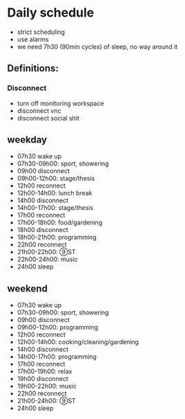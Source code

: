 # Daily schedule

- strict scheduling
- use alarms
- we need 7h30 (90min cycles) of sleep, no way around it

## Definitions:

### Disconnect
- turn off monitoring workspace
- disconnect vnc
- disconnect social shit


## weekday
- 07h30 wake up
- 07h30-09h00: sport, showering
- 09h00 disconnect
- 09h00-12h00: stage/thesis
- 12h00 reconnect
- 12h00-14h00: lunch break
- 14h00 disconnect
- 14h00-17h00: stage/thesis
- 17h00 reconnect
- 17h00-18h00: food/gardening
- 18h00 disconnect
- 18h00-21h00: programming
- 22h00 reconnect
- 21h00-22h00: ⑨ST
- 22h00-24h00: music
- 24h00 sleep

## weekend
- 07h30 wake up
- 07h30-09h00: sport, showering
- 09h00 disconnect
- 09h00-12h00: programming
- 12h00 reconnect
- 12h00-14h00: cooking/cleaning/gardening
- 14h00 disconnect
- 14h00-17h00: programming
- 17h00 reconnect
- 17h00-19h00: relax
- 19h00 disconnect
- 19h00-22h00: music
- 22h00 reconnect
- 21h00-24h00: ⑨ST
- 24h00 sleep
